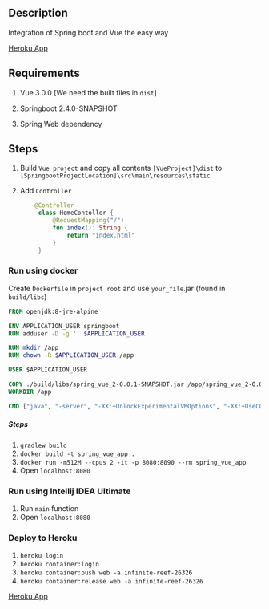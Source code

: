 ## Description
Integration of Spring boot and Vue the easy way

 [Heroku App](https://infinite-reef-26326.herokuapp.com)

## Requirements
1. Vue 3.0.0 [We need the built files in `dist`]

2. Springboot 2.4.0-SNAPSHOT

3. Spring Web dependency

## Steps

1. Build `Vue project` and  copy all contents `[VueProject]\dist`  to `[SpringbootProjectLocation]\src\main\resources\static`

2. Add  `Controller`

   ```kotlin
       @Controller
        class HomeContoller {
            @RequestMapping("/")
            fun index(): String {
                return "index.html"
            }
        }
   ```



### Run using docker
Create `Dockerfile` in `project root` and use `your_file`.jar (found in `build/libs`)

```dockerfile
FROM openjdk:8-jre-alpine

ENV APPLICATION_USER springboot
RUN adduser -D -g '' $APPLICATION_USER

RUN mkdir /app
RUN chown -R $APPLICATION_USER /app

USER $APPLICATION_USER

COPY ./build/libs/spring_vue_2-0.0.1-SNAPSHOT.jar /app/spring_vue_2-0.0.1-SNAPSHOT.jar
WORKDIR /app

CMD ["java", "-server", "-XX:+UnlockExperimentalVMOptions", "-XX:+UseCGroupMemoryLimitForHeap", "-XX:InitialRAMFraction=2", "-XX:MinRAMFraction=2", "-XX:MaxRAMFraction=2", "-XX:+UseG1GC", "-XX:MaxGCPauseMillis=100", "-XX:+UseStringDeduplication", "-jar", "spring_vue_2-0.0.1-SNAPSHOT.jar"]
```
##### Steps
1. `gradlew build`
2. `docker build -t spring_vue_app .`
3. `docker run -m512M --cpus 2 -it -p 8080:8090 --rm spring_vue_app`
4. Open `localhost:8080`

### Run using Intellij IDEA Ultimate
1. Run `main` function
2. Open `localhost:8080`


### Deploy to Heroku
1. `heroku login`
2. `heroku container:login`
3. `heroku container:push web -a infinite-reef-26326`
4. `heroku container:release web -a infinite-reef-26326`

[Heroku App](https://infinite-reef-26326.herokuapp.com)




